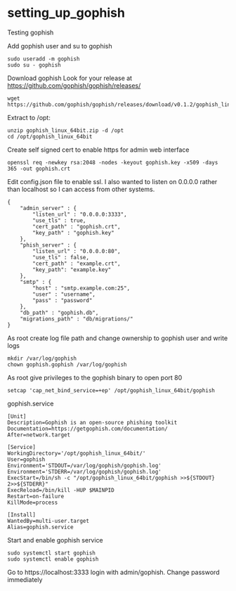 # setting_up_gophish
Testing gophish

Add gophish user and su to gophish
```
sudo useradd -m gophish
sudo su - gophish
```
Download gophish
Look for your release at https://github.com/gophish/gophish/releases/
```
wget https://github.com/gophish/gophish/releases/download/v0.1.2/gophish_linux_64bit.zip
```
Extract to /opt:
```
unzip gophish_linux_64bit.zip -d /opt
cd /opt/gophish_linux_64bit
```
Create self signed cert to enable https for admin web interface
```
openssl req -newkey rsa:2048 -nodes -keyout gophish.key -x509 -days 365 -out gophish.crt
```
Edit config.json file to enable ssl. I also wanted to listen on 0.0.0.0 rather than localhost so I can access from other systems.
```
{
	"admin_server" : {
		"listen_url" : "0.0.0.0:3333",
		"use_tls" : true,
		"cert_path" : "gophish.crt",
		"key_path" : "gophish.key"
	},
	"phish_server" : {
		"listen_url" : "0.0.0.0:80",
		"use_tls" : false,
		"cert_path" : "example.crt",
		"key_path": "example.key"
	},
	"smtp" : {
		"host" : "smtp.example.com:25",
		"user" : "username",
		"pass" : "password"
	},
	"db_path" : "gophish.db",
	"migrations_path" : "db/migrations/"
}
```

As root create log file path and change ownership to gophish user and write logs
```
mkdir /var/log/gophish
chown gophish.gophish /var/log/gophish
```
As root give privileges to the gophish binary to open port 80
```
setcap 'cap_net_bind_service=+ep' /opt/gophish_linux_64bit/gophish
```
gophish.service 
```
[Unit]
Description=Gophish is an open-source phishing toolkit 
Documentation=https://getgophish.com/documentation/
After=network.target

[Service]
WorkingDirectory='/opt/gophish_linux_64bit/'
User=gophish
Environment='STDOUT=/var/log/gophish/gophish.log'
Environment='STDERR=/var/log/gophish/gophish.log'
ExecStart=/bin/sh -c "/opt/gophish_linux_64bit/gophish >>${STDOUT} 2>>${STDERR}"
ExecReload=/bin/kill -HUP $MAINPID
Restart=on-failure
KillMode=process

[Install]
WantedBy=multi-user.target
Alias=gophish.service
```

Start and enable gophish service
```
sudo systemctl start gophish
sudo systemctl enable gophish
```

Go to https://localhost:3333 login with admin/gophish. Change password immediately
